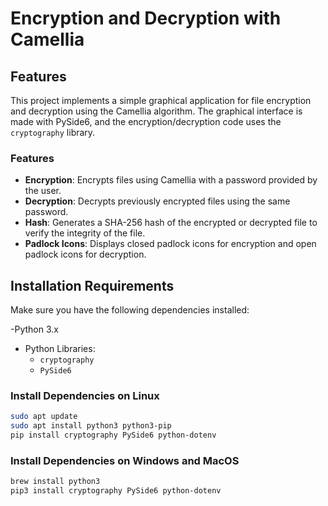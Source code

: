 # Encryption and Decryption with Camellia

## Features

This project implements a simple graphical application for file encryption and decryption using the Camellia algorithm. The graphical interface is made with PySide6, and the encryption/decryption code uses the `cryptography` library.

### Features

- **Encryption**: Encrypts files using Camellia with a password provided by the user.
- **Decryption**: Decrypts previously encrypted files using the same password.
- **Hash**: Generates a SHA-256 hash of the encrypted or decrypted file to verify the integrity of the file.
- **Padlock Icons**: Displays closed padlock icons for encryption and open padlock icons for decryption.

## Installation Requirements

Make sure you have the following dependencies installed:

-Python 3.x
- Python Libraries:
  - `cryptography`
  - `PySide6`

### Install Dependencies on Linux

```sh
sudo apt update
sudo apt install python3 python3-pip
pip install cryptography PySide6 python-dotenv
```

### Install Dependencies on Windows and MacOS

```sh
brew install python3
pip3 install cryptography PySide6 python-dotenv
```
